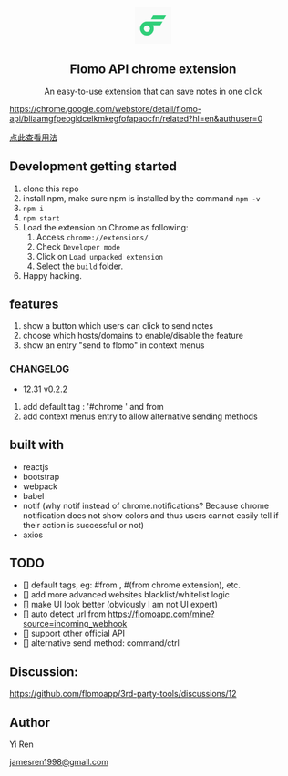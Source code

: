 <p align="center">

<img src="src/assets/img/logo-192.png" width="64"/>
  <h2 align="center">Flomo API chrome extension</h2>

  <p align="center">
    An easy-to-use extension that can save notes in one click

  </p>
</p>

https://chrome.google.com/webstore/detail/flomo-api/bliaamgfpeogldcelkmkegfofapaocfn/related?hl=en&authuser=0

[点此查看用法](usage_zh.md)

## Development getting started

1. clone this repo
2. install npm, make sure npm is installed by the command `npm -v`
3. `npm i`
4. `npm start`
5. Load the extension on Chrome as following:
   1. Access `chrome://extensions/`
   2. Check `Developer mode`
   3. Click on `Load unpacked extension`
   4. Select the `build` folder.
6. Happy hacking.

## features

1. show a button which users can click to send notes
2. choose which hosts/domains to enable/disable the feature
3. show an entry "send to flomo" in context menus

### CHANGELOG

- 12.31 v0.2.2

1. add default tag : '#chrome ' and from <url>
2. add context menus entry to allow alternative sending methods

## built with

- reactjs
- bootstrap
- webpack
- babel
- notif (why notif instead of chrome.notifications? Because chrome notification does not show colors and thus users cannot easily tell if their action is successful or not)
- axios

## TODO

- [] default tags, eg: #from <url>, #(from chrome extension), etc.
- [] add more advanced websites blacklist/whitelist logic
- [] make UI look better (obviously I am not UI expert)
- [] auto detect url from https://flomoapp.com/mine?source=incoming_webhook
- [] support other official API
- [] alternative send method: command/ctrl

## Discussion:

https://github.com/flomoapp/3rd-party-tools/discussions/12

## Author

Yi Ren

jamesren1998@gmail.com
